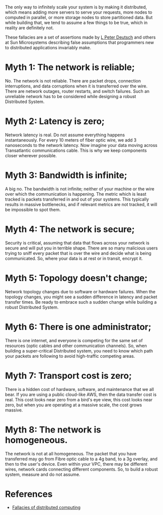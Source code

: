 The only way to infinitely scale your system is by making it distributed, which means adding more servers to serve your requests, more nodes to computed in parallel, or more storage nodes to store partitioned data. But while building that, we tend to assume a few things to be true, which in reality are definitely not.

These fallacies are a set of assertions made by [L Peter Deutsch](https://en.wikipedia.org/wiki/L._Peter_Deutsch) and others at Sun Microsystems describing false assumptions that programmers new to distributed applications invariably make.

# Myth 1: The network is reliable;

No. The network is not reliable. There are packet drops, connection interruptions, and data corruptions when it is transferred over the wire. There are network outages, router restarts, and switch failures. Such an unreliable network has to be considered while designing a robust Distributed System.

# Myth 2: Latency is zero;

Network latency is real. Do not assume everything happens instantaneously. For every 10 meters of fiber optic wire, we add 3 nanoseconds to the network latency. Now imagine your data moving across Transatlantic communications cable. This is why we keep components closer wherever possible.

# Myth 3: Bandwidth is infinite;

A big no. The bandwidth is not infinite; neither of your machine or the wire over which the communication is happening. The metric which is least tracked is packets transferred in and out of your systems. This typically results in massive bottlenecks, and if relevant metrics are not tracked, it will be impossible to spot them.

# Myth 4: The network is secure;

Security is critical, assuming that data that flows across your network is secure and will put you in terrible shape. There are so many malicious users trying to sniff every packet that is over the wire and decide what is being communicated. So, where your data is at rest or in transit, encrypt it.

# Myth 5: Topology doesn't change;

Network topology changes due to software or hardware failures. When the topology changes, you might see a sudden difference in latency and packet transfer times. Be ready to embrace such a sudden change while building a robust Distributed System.

# Myth 6: There is one administrator;

There is one internet, and everyone is competing for the same set of resources (optic cables and other communication channels). So, when building a super-critical Distributed system, you need to know which path your packets are following to avoid high-traffic competing areas.

# Myth 7: Transport cost is zero;

There is a hidden cost of hardware, software, and maintenance that we all bear. If you are using a public cloud-like AWS, then the data transfer cost is real. This cost looks near zero from a bird's eye view, this cost looks near zero, but when you are operating at a massive scale, the cost grows massive.

# Myth 8: The network is homogeneous.

The network is not at all homogeneous. The packet that you have transferred may go from Fibre optic cable to a 4g band, to a 3g overlay, and then to the user's device. Even within your VPC, there may be different wires, network cards connecting different components. So, to build a robust system, measure and do not assume.

# References

- [Fallacies of distributed computing](https://en.wikipedia.org/wiki/Fallacies_of_distributed_computing)